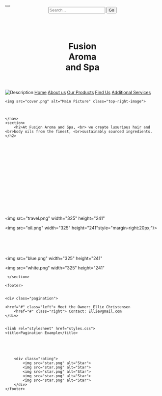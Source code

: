 <!DOCTYPE html>
<html>
<head>
    <link rel="stylesheet" href="styles.css">
    <title>Search Bar Example</title>
<button type="submit" class="search-button"></button>
        

</head>
<body>
    <header>
        <form class="search-form" action="/search" method="GET">
            <input type="text" name="query" placeholder="Search..." class="search-input">
            <button type="submit" class="search-button">Go</button>
        </form>
    </header>
</body>
</html>

</head>
<body>
    <header>
        <h1><br>Fusion</br>Aroma<br>and Spa</br></h1>
    </header>
    <nav>
          
<img src="image.png" alt="Description" class="custom-image">
    <alt="custome-image" class="left-aligned">
    




<tr>
<td><a href="my-site.html">Home</a></td>
<td><a href="aboutus.html">About us</a></td>
<td><a href="products.html">Our Products</a></td>
<td><a href="findus.html">Find Us</a></td>
<td><a href="services.html">Additional Services</a></td>
</tr>


    <img src="cover.png" alt="Main Picture" class="top-right-image">


    
    </nav>
    <section>
        <h2>At Fusion Aroma and Spa, <br> we create luxurious hair and <br>body oils from the finest, <br>sustainably sourced ingredients.</h2>
<br></br>
<br></br>
<br></br>
<br></br>
<br></br>
<br></br>
<br></br>
<img src="travel.png" width="325" height="241"<p>
<img src="oil.png" width="325" height="241"style="margin-right:20px;"/><p> 
<br></br>
<br></br>
<img src="blue.png" width="325" height="241"<p>
<img src="white.png" width="325" height="241"<p>

 <div class="product-list">
           
     </section>

    <footer>
      
        
    <div class="pagination">

	<href="#" class="left"> Meet the Owner: Ellie Christensen 
        <href="#" class="right"> Contact: Ellie@gmail.com
    </div>


    <link rel="stylesheet" href="styles.css">
    <title>Pagination Example</title>

 


        
        <div class="rating">
            <img src="star.png" alt="Star">
            <img src="star.png" alt="Star">
            <img src="star.png" alt="Star">
            <img src="star.png" alt="Star">
            <img src="star.png" alt="Star">
        </div>
    </footer>

</body>
</html>
